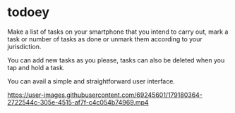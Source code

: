 # todoey

Make a list of tasks on your smartphone that you intend to carry out, mark a task or number of tasks as done or unmark them according to your jurisdiction.

You can add new tasks as you please, tasks can also be deleted when you tap and hold a task.

You can avail a simple and straightforward user interface.

https://user-images.githubusercontent.com/69245601/179180364-2722544c-305e-4515-af7f-c4c054b74969.mp4

